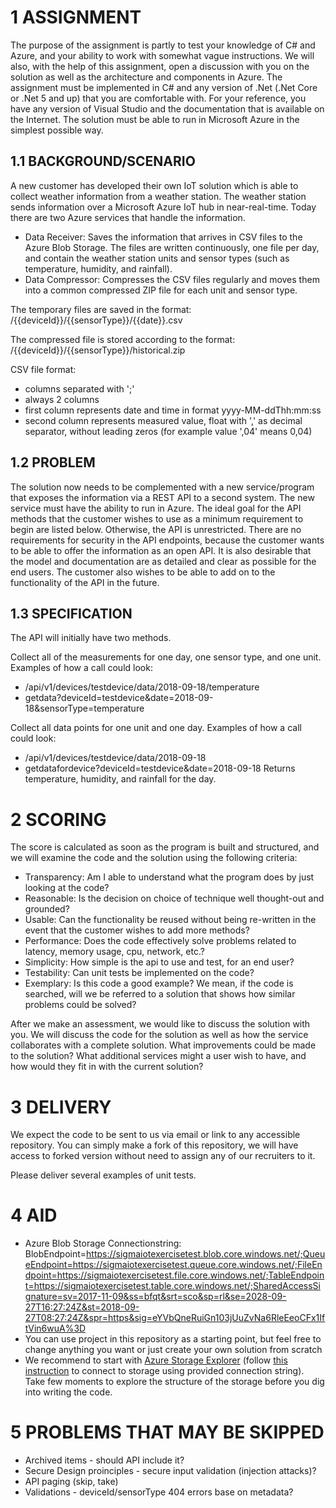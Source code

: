 # 1 ASSIGNMENT
The purpose of the assignment is partly to test your knowledge of C# and Azure, and your ability to work with somewhat vague instructions. We will also, with the help of this assignment, open a discussion with you on the solution as well as the architecture and components in Azure.
The assignment must be implemented in C# and any version of .Net (.Net Core or .Net 5 and up) that you are comfortable with. For your reference, you have any version of Visual Studio and the documentation that is available on the Internet. The solution must be able to run in Microsoft Azure in the simplest possible way.

## 1.1 BACKGROUND/SCENARIO

A new customer has developed their own IoT solution which is able to collect weather information from a weather station. The weather station sends information over a Microsoft Azure IoT hub in near-real-time. Today there are two Azure services that handle the information.
- Data Receiver: Saves the information that arrives in CSV files to the Azure Blob Storage. The files are written continuously, one file per day, and contain the weather station units and sensor types (such as temperature, humidity, and rainfall).
- Data Compressor: Compresses the CSV files regularly and moves them into a common compressed ZIP file for each unit and sensor type.

The temporary files are saved in the format: /{{deviceId}}/{{sensorType}}/{{date}}.csv

The compressed file is stored according to the format: /{{deviceId}}/{{sensorType}}/historical.zip

CSV file format: 
- columns separated with ';'
- always 2 columns
- first column represents date and time in format yyyy-MM-ddThh:mm:ss
- second column represents measured value, float with ',' as decimal separator, without leading zeros (for example value ',04' means 0,04)

## 1.2 PROBLEM

The solution now needs to be complemented with a new service/program that exposes the information via a REST API to a second system. The new service must have the ability to run in Azure. The ideal goal for the API methods that the customer wishes to use as a minimum requirement to begin are listed below. Otherwise, the API is unrestricted. 
There are no requirements for security in the API endpoints, because the customer wants to be able to offer the information as an open API. It is also desirable that the model and documentation are as detailed and clear as possible for the end users. The customer also wishes to be able to add on to the functionality of the API in the future. 

## 1.3 SPECIFICATION

The API will initially have two methods.

Collect all of the measurements for one day, one sensor type, and one unit.
Examples of how a call could look:
- /api/v1/devices/testdevice/data/2018-09-18/temperature
- getdata?deviceId=testdevice&date=2018-09-18&sensorType=temperature

Collect all data points for one unit and one day.
Examples of how a call could look:
- /api/v1/devices/testdevice/data/2018-09-18
- getdatafordevice?deviceId=testdevice&date=2018-09-18
Returns temperature, humidity, and rainfall for the day.

# 2 SCORING

The score is calculated as soon as the program is built and structured, and we will examine the code and the solution using the following criteria:
- Transparency: Am I able to understand what the program does by just looking at the code?
- Reasonable: Is the decision on choice of technique well thought-out and grounded?
- Usable: Can the functionality be reused without being re-written in the event that the customer wishes to add more methods?  
- Performance: Does the code effectively solve problems related to latency, memory usage, cpu, network, etc.? 
- Simplicity: How simple is the api to use and test, for an end user? 
- Testability: Can unit tests be implemented on the code?
- Exemplary: Is this code a good example? We mean, if the code is searched, will we be referred to a solution that shows how similar problems could be solved?  

After we make an assessment, we would like to discuss the solution with you. We will discuss the code for the solution as well as how the service collaborates with a complete solution. What improvements could be made to the solution? What additional services might a user wish to have, and how would they fit in with the current solution?

# 3 DELIVERY

We expect the code to be sent to us via email or link to any accessible repository. You can simply make a fork of this repository, we will have access to forked version without need to assign any of our recruiters to it.

Please deliver several examples of unit tests. 

# 4 AID

- Azure Blob Storage Connectionstring: BlobEndpoint=https://sigmaiotexercisetest.blob.core.windows.net/;QueueEndpoint=https://sigmaiotexercisetest.queue.core.windows.net/;FileEndpoint=https://sigmaiotexercisetest.file.core.windows.net/;TableEndpoint=https://sigmaiotexercisetest.table.core.windows.net/;SharedAccessSignature=sv=2017-11-09&ss=bfqt&srt=sco&sp=rl&se=2028-09-27T16:27:24Z&st=2018-09-27T08:27:24Z&spr=https&sig=eYVbQneRuiGn103jUuZvNa6RleEeoCFx1IftVin6wuA%3D
- You can use project in this repository as a starting point, but feel free to change anything you want or just create your own solution from scratch
- We recommend to start with [Azure Storage Explorer](https://azure.microsoft.com/en-us/features/storage-explorer/#overview) (follow [this instruction](https://docs.microsoft.com/en-us/azure/vs-azure-tools-storage-manage-with-storage-explorer?tabs=windows#shared-access-signature-sas-connection-string) to connect to storage using provided connection string). Take few moments to explore the structure of the storage before you dig into writing the code.

# 5 PROBLEMS THAT MAY BE SKIPPED

- Archived items - should API include it?
- Secure Design proinciples - secure input validation (injection attacks)?
- API paging (skip, take)
- Validations - deviceId/sensorType 404 errors base on metadata?

